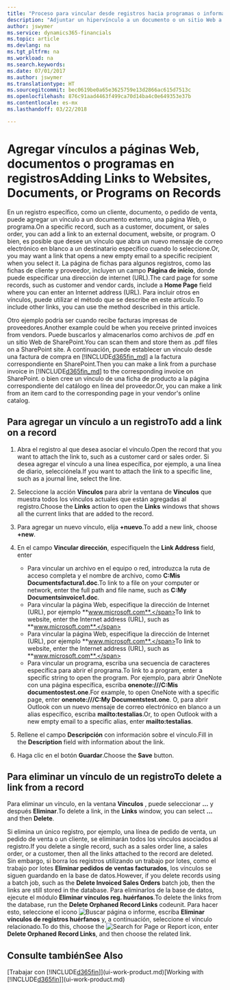```yaml
---
title: "Proceso para vincular desde registros hacia programas o información externa | Documentos de Microsoft"
description: "Adjuntar un hipervínculo a un documento o un sitio Web a un registro específico, como un documento de cliente."
author: jswymer
ms.service: dynamics365-financials
ms.topic: article
ms.devlang: na
ms.tgt_pltfrm: na
ms.workload: na
ms.search.keywords: 
ms.date: 07/01/2017
ms.author: jswymer
ms.translationtype: HT
ms.sourcegitcommit: bec0619be0a65e3625759e13d2866ac615d7513c
ms.openlocfilehash: 876c91aad4463f499ca70d14ba4c0e649353e37b
ms.contentlocale: es-mx
ms.lasthandoff: 03/22/2018

---
```

# <a name="adding-links-to-websites-documents-or-programs-on-records"></a><span data-ttu-id="87b68-103">Agregar vínculos a páginas Web, documentos o programas en registros</span><span class="sxs-lookup"><span data-stu-id="87b68-103">Adding Links to Websites, Documents, or Programs on Records</span></span>
<span data-ttu-id="87b68-104">En un registro específico, como un cliente, documento, o pedido de venta, puede agregar un vínculo a un documento externo, una página Web, o programa.</span><span class="sxs-lookup"><span data-stu-id="87b68-104">On a specific record, such as a customer, document, or sales order, you can add a link to an external document, website, or program.</span></span> <span data-ttu-id="87b68-105">O bien, es posible que desee un vínculo que abra un nuevo mensaje de correo electrónico en blanco a un destinatario específico cuando lo seleccione.</span><span class="sxs-lookup"><span data-stu-id="87b68-105">Or, you may want a link that opens a new empty email to a specific recipient when you select it.</span></span> <span data-ttu-id="87b68-106">La página de fichas para algunos registros, como las fichas de cliente y proveedor, incluyen un campo **Página de inicio**, donde puede especificar una dirección de internet (URL).</span><span class="sxs-lookup"><span data-stu-id="87b68-106">The card page for some records, such as customer and vendor cards, include a **Home Page** field where you can enter an Internet address (URL).</span></span> <span data-ttu-id="87b68-107">Para incluir otros en vínculos, puede utilizar el método que se describe en este artículo.</span><span class="sxs-lookup"><span data-stu-id="87b68-107">To include other links, you can use the method described in this article.</span></span>

<span data-ttu-id="87b68-108">Otro ejemplo podría ser cuando recibe facturas impresas de proveedores.</span><span class="sxs-lookup"><span data-stu-id="87b68-108">Another example could be when you receive printed invoices from vendors.</span></span> <span data-ttu-id="87b68-109">Puede buscarlos y almacenarlos como archivos de .pdf en un sitio Web de SharePoint.</span><span class="sxs-lookup"><span data-stu-id="87b68-109">You can scan them and store them as .pdf files on a SharePoint site.</span></span> <span data-ttu-id="87b68-110">A continuación, puede establecer un vínculo desde una factura de compra en [!INCLUDE[d365fin_md](includes/d365fin_md.md)] a la factura correspondiente en SharePoint.</span><span class="sxs-lookup"><span data-stu-id="87b68-110">Then you can make a link from a purchase invoice in [!INCLUDE[d365fin_md](includes/d365fin_md.md)] to the corresponding invoice on  SharePoint.</span></span> <span data-ttu-id="87b68-111">o bien cree un vínculo de una ficha de producto a la página correspondiente del catálogo en línea del proveedor.</span><span class="sxs-lookup"><span data-stu-id="87b68-111">Or, you can make a link from an item card to the corresponding page in your vendor's online catalog.</span></span>

## <a name="to-add-a-link-on-a-record"></a><span data-ttu-id="87b68-112">Para agregar un vínculo a un registro</span><span class="sxs-lookup"><span data-stu-id="87b68-112">To add a link on a record</span></span>   

1.  <span data-ttu-id="87b68-113">Abra el registro al que desea asociar el vínculo.</span><span class="sxs-lookup"><span data-stu-id="87b68-113">Open the record that you want to attach the link to, such as a customer card or sales order.</span></span> <span data-ttu-id="87b68-114">Si desea agregar el vínculo a una línea específica, por ejemplo, a una línea de diario, selecciónela.</span><span class="sxs-lookup"><span data-stu-id="87b68-114">If you want to attach the link to a specific line, such as a journal line, select the line.</span></span>  

2.  <span data-ttu-id="87b68-115">Seleccione la acción **Vínculos** para abrir la ventana de **Vínculos** que muestra todos los vínculos actuales que están agregadas al registro.</span><span class="sxs-lookup"><span data-stu-id="87b68-115">Choose the **Links** action to open the **Links** windows that shows all the current links that are added to the record.</span></span>

3. <span data-ttu-id="87b68-116">Para agregar un nuevo vínculo, elija **+nuevo**.</span><span class="sxs-lookup"><span data-stu-id="87b68-116">To add a new link, choose **+new**.</span></span>

4.  <span data-ttu-id="87b68-117">En el campo **Vincular dirección**, especifique</span><span class="sxs-lookup"><span data-stu-id="87b68-117">In the **Link Address** field, enter</span></span>

    -   <span data-ttu-id="87b68-118">Para vincular un archivo en el equipo o red, introduzca la ruta de acceso completa y el nombre de archivo, como **C:Mis Documentsfactura1.doc**.</span><span class="sxs-lookup"><span data-stu-id="87b68-118">To link to a file on your computer or network, enter the full path and file name, such as  **C:My Documentsinvoice1.doc**.</span></span>
    -   <span data-ttu-id="87b68-119">Para vincular la página Web, especifique la dirección de Internet (URL), por ejemplo **www.microsoft.com**.</span><span class="sxs-lookup"><span data-stu-id="87b68-119">To link to website, enter the Internet address (URL), such as **www.microsoft.com**.</span></span>
    -   <span data-ttu-id="87b68-120">Para vincular la página Web, especifique la dirección de Internet (URL), por ejemplo **www.microsoft.com**.</span><span class="sxs-lookup"><span data-stu-id="87b68-120">To link to website, enter the Internet address (URL), such as **www.microsoft.com**.</span></span>
    -   <span data-ttu-id="87b68-121">Para vincular un programa, escriba una secuencia de caracteres específica para abrir el programa.</span><span class="sxs-lookup"><span data-stu-id="87b68-121">To link to a program, enter a specific string to open the program.</span></span> <span data-ttu-id="87b68-122">Por ejemplo, para abrir OneNote con una página específica, escriba **onenote:///C:Mis documentostest.one**.</span><span class="sxs-lookup"><span data-stu-id="87b68-122">For example, to open OneNote with a specific page, enter **onenote:///C:My Documentstest.one**.</span></span> <span data-ttu-id="87b68-123">O, para abrir Outlook con un nuevo mensaje de correo electrónico en blanco a un alias específico, escriba **mailto:testalias**.</span><span class="sxs-lookup"><span data-stu-id="87b68-123">Or, to open Outlook with a new empty email to a specific alias, enter **mailto:testalias**.</span></span>  

5.  <span data-ttu-id="87b68-124">Rellene el campo **Descripción** con información sobre el vínculo.</span><span class="sxs-lookup"><span data-stu-id="87b68-124">Fill in the **Description** field with information about the link.</span></span>  

6.  <span data-ttu-id="87b68-125">Haga clic en el botón **Guardar**.</span><span class="sxs-lookup"><span data-stu-id="87b68-125">Choose the **Save** button.</span></span>  

## <a name="to-delete-a-link-from-a-record"></a><span data-ttu-id="87b68-126">Para eliminar un vínculo de un registro</span><span class="sxs-lookup"><span data-stu-id="87b68-126">To delete a link from a record</span></span>  

<span data-ttu-id="87b68-127">Para eliminar un vínculo, en la ventana **Vínculos** , puede seleccionar **…** y después **Eliminar**.</span><span class="sxs-lookup"><span data-stu-id="87b68-127">To delete a link, in the **Links** window, you can select **...** and then **Delete**.</span></span>

<span data-ttu-id="87b68-128">Si elimina un único registro, por ejemplo, una línea de pedido de venta, un pedido de venta o un cliente, se eliminarán todos los vínculos asociados al registro.</span><span class="sxs-lookup"><span data-stu-id="87b68-128">If you delete a single record, such as a sales order line, a sales order, or a customer, then all the links attached to the record are deleted.</span></span> <span data-ttu-id="87b68-129">Sin embargo, si borra los registros utilizando un trabajo por lotes, como el trabajo por lotes **Eliminar pedidos de ventas facturados**, los vínculos se siguen guardando en la base de datos.</span><span class="sxs-lookup"><span data-stu-id="87b68-129">However, if you delete records using a batch job, such as the **Delete Invoiced Sales Orders** batch job, then the links are still stored in the database.</span></span> <span data-ttu-id="87b68-130">Para eliminarlos de la base de datos, ejecute el módulo **Eliminar vínculos reg. huérfanos**.</span><span class="sxs-lookup"><span data-stu-id="87b68-130">To delete the links from the database, run the **Delete Orphaned Record Links** codeunit.</span></span> <span data-ttu-id="87b68-131">Para hacer esto, seleccione el icono ![Buscar página o informe](media/ui-search/search_small.png "icono Buscar página o informe"), escriba **Eliminar vínculos de registros huérfanos** y, a continuación, seleccione el vínculo relacionado.</span><span class="sxs-lookup"><span data-stu-id="87b68-131">To do this, choose the ![Search for Page or Report](media/ui-search/search_small.png "Search for Page or Report icon") icon, enter **Delete Orphaned Record Links**, and then choose the related link.</span></span>   

<!-- ### To run delete orphaned record links  

1.  Choose the ![Search for Page or Report](media/ui-search/search_small.png "Search for Page or Report icon") icon, enter **Data Deletion**, and then choose the related link.  

2.  On the **Data Deletion** page, choose **Tasks**, and then choose **Delete Orphaned Record Links**.  -->

## <a name="see-also"></a><span data-ttu-id="87b68-132">Consulte también</span><span class="sxs-lookup"><span data-stu-id="87b68-132">See Also</span></span>  
<span data-ttu-id="87b68-133">[Trabajar con [!INCLUDE[d365fin](includes/d365fin_md.md)]](ui-work-product.md)</span><span class="sxs-lookup"><span data-stu-id="87b68-133">[Working with [!INCLUDE[d365fin](includes/d365fin_md.md)]](ui-work-product.md)</span></span>  

